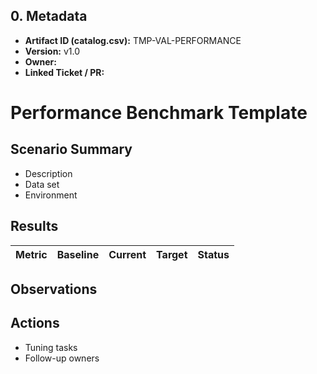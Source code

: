 ## 0. Metadata
- **Artifact ID (catalog.csv):** TMP-VAL-PERFORMANCE
- **Version:** v1.0
- **Owner:** 
- **Linked Ticket / PR:** 

# Performance Benchmark Template

## Scenario Summary
- Description
- Data set
- Environment

## Results
| Metric | Baseline | Current | Target | Status |
|--------|----------|---------|--------|--------|

## Observations

## Actions
- Tuning tasks
- Follow-up owners

